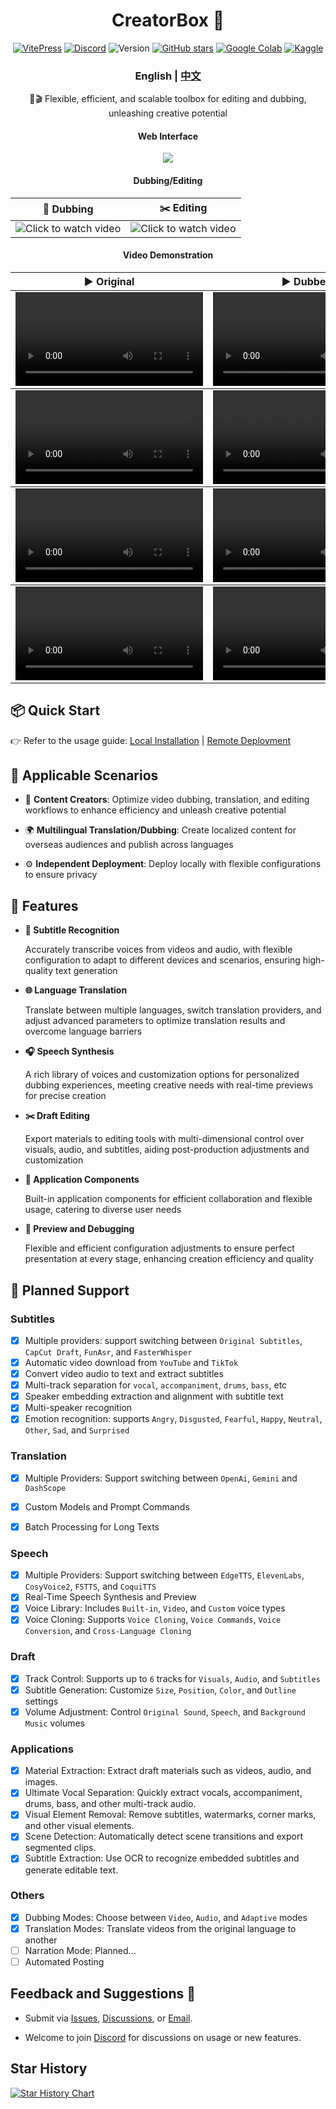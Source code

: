 <div align="center">
<h1 align="center">CreatorBox 💸</h1>

<!-- 
[![Discord](https://img.shields.io/discord/1380024079871905883?logo=discord&logoColor=white&color=%44CC11&label=Discord)](https://discord.gg/ZSeETM6bsS)
-->

[![VitePress](https://img.shields.io/badge/Vitepress-Doc-3E63DD?logo=markdown)](https://xiesx123.github.io/CreatorBox)
[![Discord](https://img.shields.io/badge/Discord-Online-44CC11?logo=discord&logoColor=white)](https://discord.gg/ZSeETM6bsS) 
![Version](https://img.shields.io/github/tag/xiesx123/CreatorBox.svg?style=flat&label=Release)
[![GitHub stars](https://img.shields.io/github/stars/xiesx123/CreatorBox)](https://github.com/xiesx123/CreatorBox/stargazers)
[![Google Colab](https://img.shields.io/badge/Google_Colab-Launch-yellow?logo=googlecolab&)](https://colab.research.google.com/drive/1VFN9991PEg2mRWWwdKhAdAmQyut7Wfu5?usp=sharing)
[![Kaggle](https://img.shields.io/badge/Kaggle-Launch-blue?logo=kaggle)](https://www.kaggle.com/code/xiesx123/creatorbox)

<h3>English | <a href="README_ZH.md">中文</a></h3>

🚀🎬 Flexible, efficient, and scalable toolbox for editing and dubbing, unleashing creative potential

<h4>Web Interface</h4>

![](/docs/images/main.png)

<h4>Dubbing/Editing</h4>

<table>
  <thead>
    <tr>
      <th align="center"><g-emoji class="g-emoji" alias="arrow_forward">🔧</g-emoji> Dubbing</th>
      <th align="center"><g-emoji class="g-emoji" alias="arrow_forward">✂️</g-emoji> Editing</th>
    </tr>
  </thead>
  <tbody>
    <tr>
      <td align="center">
        <img src="docs/images/debug.jpg" alt="Click to watch video">
      </td>
      <td align="center">
        <img src="docs/images/jianying.jpg" alt="Click to watch video">
      </td>
    </tr>
  </tbody>
</table>

<h4>Video Demonstration</h4>

<table>
  <thead>
    <tr>
      <th align="center"><g-emoji class="g-emoji" alias="arrow_forward">▶️ Original</th>
      <th align="center"><g-emoji class="g-emoji" alias="arrow_forward">▶️ Dubbed</th>
    </tr>
  </thead>
  <!-- A Chinese Odyssey -->
  <tbody>
    <tr>
      <td align="center"><video
          src="https://github.com/user-attachments/assets/b6e30353-5b08-4c12-8407-8d759233d193"></video></td>
      <td align="center"><video
          src="https://github.com/user-attachments/assets/f57363c5-3110-4b1b-be3f-769c0e65fe9a"></video></td>
    </tr>
  </tbody>
   <!-- Job Interview -->
   <tbody>
    <tr>
      <td align="center"><video
          src="https://github.com/user-attachments/assets/327b819c-c811-4265-960b-83117e0da670"></video></td>
      <td align="center"><video
          src="https://github.com/user-attachments/assets/ed6449df-dd04-45f0-9ab1-ce4a2a5b600c"></video></td>
    </tr>
  </tbody>
  <!-- Black Myth-->
   <tbody>
    <tr>
      <td align="center"><video
          src="https://github.com/user-attachments/assets/c68c376e-54ef-4a6b-a195-fbe926c0de37"></video></td>
      <td align="center"><video
          src="https://github.com/user-attachments/assets/e9424df6-0986-4118-af82-b5f140398471"></video></td>
    </tr>
  </tbody>
  <!-- Product Introduction-->
   <tbody>
    <tr>
      <td align="center"><video
          src="https://github.com/user-attachments/assets/a1c9ea12-a3a0-4d0d-9d68-43659e6cc180"></video></td>
      <td align="center"><video
          src="https://github.com/user-attachments/assets/6babdb77-90db-4ea7-b6eb-9614438fa0f1"></video></td>
    </tr>
  </tbody>

</table>


</div>

## 📦 Quick Start

👉 Refer to the usage guide: [Local Installation](https://xiesx123.github.io/CreatorBox/deploy-local) | [Remote Deployment](https://xiesx123.github.io/CreatorBox/deploy-colab)


## 🎨 Applicable Scenarios

- 🎥 **Content Creators**: Optimize video dubbing, translation, and editing workflows to enhance efficiency and unleash creative potential

- 🌍 **Multilingual Translation/Dubbing**: Create localized content for overseas audiences and publish across languages

- ⚙️ **Independent Deployment**: Deploy locally with flexible configurations to ensure privacy

## 🎯 Features

- **🎤 Subtitle Recognition**

  Accurately transcribe voices from videos and audio, with flexible configuration to adapt to different devices and scenarios, ensuring high-quality text generation

- **🌐 Language Translation**

  Translate between multiple languages, switch translation providers, and adjust advanced parameters to optimize translation results and overcome language barriers

- **🎧 Speech Synthesis**

  A rich library of voices and customization options for personalized dubbing experiences, meeting creative needs with real-time previews for precise creation

- **✂️ Draft Editing**

  Export materials to editing tools with multi-dimensional control over visuals, audio, and subtitles, aiding post-production adjustments and customization

- **🧩 Application Components**

  Built-in application components for efficient collaboration and flexible usage, catering to diverse user needs

- **🔧 Preview and Debugging**

  Flexible and efficient configuration adjustments to ensure perfect presentation at every stage, enhancing creation efficiency and quality

## 📅 Planned Support

### Subtitles

- [x] Multiple providers: support switching between `Original Subtitles`, `CapCut Draft`, `FunAsr`, and `FasterWhisper`
- [x] Automatic video download from `YouTube` and `TikTok`
- [x] Convert video audio to text and extract subtitles
- [x] Multi-track separation for `vocal`, `accompaniment`, `drums`, `bass`, etc
- [x] Speaker embedding extraction and alignment with subtitle text
- [x] Multi-speaker recognition
- [x] Emotion recognition: supports `Angry`, `Disgusted`, `Fearful`, `Happy`, `Neutral`, `Other`, `Sad`, and `Surprised`

### Translation

- [x] Multiple Providers: Support switching between `OpenAi`, `Gemini` and `DashScope`
- [x] Custom Models and Prompt Commands
- [x] Batch Processing for Long Texts


### Speech

- [x] Multiple Providers: Support switching between `EdgeTTS`, `ElevenLabs`, `CosyVoice2`, `F5TTS`, and `CoquiTTS` 
- [x] Real-Time Speech Synthesis and Preview
- [x] Voice Library: Includes `Built-in`, `Video`, and `Custom` voice types
- [x] Voice Cloning: Supports `Voice Cloning`, `Voice Commands`, `Voice Conversion`, and `Cross-Language Cloning`

### Draft

- [x] Track Control: Supports up to `6` tracks for `Visuals`, `Audio`, and `Subtitles`
- [x] Subtitle Generation: Customize `Size`, `Position`, `Color`, and `Outline` settings
- [x] Volume Adjustment: Control `Original Sound`, `Speech`, and `Background Music` volumes

### Applications

- [x] Material Extraction: Extract draft materials such as videos, audio, and images.
- [x] Ultimate Vocal Separation: Quickly extract vocals, accompaniment, drums, bass, and other multi-track audio.
- [x] Visual Element Removal: Remove subtitles, watermarks, corner marks, and other visual elements.
- [x] Scene Detection: Automatically detect scene transitions and export segmented clips.
- [x] Subtitle Extraction: Use OCR to recognize embedded subtitles and generate editable text.

### Others
- [x] Dubbing Modes: Choose between `Video`, `Audio`, and `Adaptive` modes
- [x] Translation Modes: Translate videos from the original language to another
- [ ] Narration Mode: Planned...
- [ ] Automated Posting

## Feedback and Suggestions 📢

- Submit via [Issues](https://github.com/xiesx123/CreatorBox/issues), [Discussions](https://github.com/xiesx123/CreatorBox/discussions), or [Email](mailto:xiesx123@gmail.com?subject=CreatoxBox%20Discussions&body=Hello,%20I%20would%20like%20to%20inquire%20about%20your%20project.%20Could%20you%20provide%20more%20details?).

- Welcome to join [Discord](https://discord.gg/ZSeETM6bsS) for discussions on usage or new features.

## Star History
<a href="https://www.star-history.com/#xiesx123/CreatorBox&Date">
 <picture>
   <source media="(prefers-color-scheme: dark)" srcset="https://api.star-history.com/svg?repos=xiesx123/CreatorBox&type=Date&theme=dark" />
   <source media="(prefers-color-scheme: light)" srcset="https://api.star-history.com/svg?repos=xiesx123/CreatorBox&type=Date" />
   <img alt="Star History Chart" src="https://api.star-history.com/svg?repos=xiesx123/CreatorBox&type=Date" />
 </picture>
</a>
